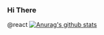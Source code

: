 ### Hi There
@react
[![Anurag's github stats](https://github-readme-stats.vercel.app/api?username=alifshelviano)](https://github.com/anuraghazra/github-readme-stats)
